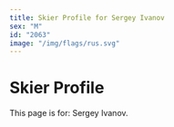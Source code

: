 ```yaml
---
title: Skier Profile for Sergey Ivanov
sex: "M"
id: "2063"
image: "/img/flags/rus.svg" 
---
```


# Skier Profile

This page is for: Sergey Ivanov.
    